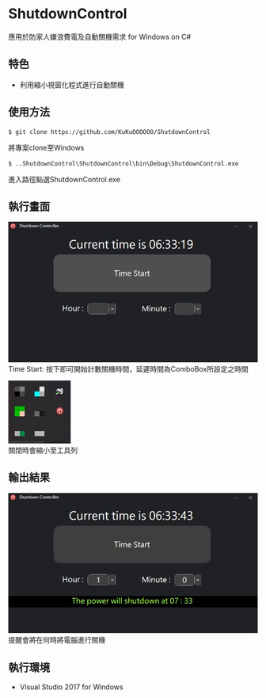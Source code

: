 # ShutdownControl

應用於防家人嫌浪費電及自動關機需求 for Windows on C#

## 特色

* 利用縮小視窗化程式進行自動關機

## 使用方法


```
$ git clone https://github.com/KuKuOOOOOO/ShutdownControl
```
將專案clone至Windows

```
$ ..ShutdownControl\ShutdownControl\bin\Debug\ShutdownControl.exe
```
進入路徑點選ShutdownControl.exe

## 執行畫面

![image](https://github.com/KuKuOOOOOO/ShutdownControl/blob/main/Demo1.JPG)  
Time Start: 按下即可開始計數關機時間，延遲時間為ComboBox所設定之時間

![image](https://github.com/KuKuOOOOOO/ShutdownControl/blob/main/Demo2.jpg)  
關閉時會縮小至工具列

## 輸出結果

![image](https://github.com/KuKuOOOOOO/ShutdownControl/blob/main/Demo3.JPG)  
提醒會將在何時將電腦進行關機

## 執行環境

* Visual Studio 2017 for Windows
